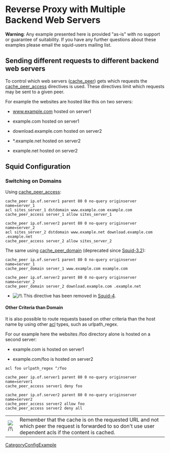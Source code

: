 # Reverse Proxy with Multiple Backend Web Servers

**Warning**: Any example presented here is provided "as-is" with no
support or guarantee of suitability. If you have any further questions
about these examples please email the squid-users mailing list.

## Sending different requests to different backend web servers

To control which web servers
([cache\_peer](http://www.squid-cache.org/Doc/config/cache_peer#)) gets
which requests the
[cache\_peer\_access](http://www.squid-cache.org/Doc/config/cache_peer_access#)
directives is used. These directives limit which requests may be sent to
a given peer.

For example the websites are hosted like this on two servers:

  - www.example.com hosted on server1

  - example.com hosted on server1

  - download.example.com hosted on server2

  - \*.example.net hosted on server2

  - example.net hosted on server2

## Squid Configuration

### Switching on Domains

Using
[cache\_peer\_access](http://www.squid-cache.org/Doc/config/cache_peer_access#):

    cache_peer ip.of.server1 parent 80 0 no-query originserver name=server_1
    acl sites_server_1 dstdomain www.example.com example.com
    cache_peer_access server_1 allow sites_server_1
    
    cache_peer ip.of.server2 parent 80 0 no-query originserver name=server_2
    acl sites_server_2 dstdomain www.example.net download.example.com .example.net
    cache_peer_access server_2 allow sites_server_2

The same using
[cache\_peer\_domain](http://www.squid-cache.org/Doc/config/cache_peer_domain#)
(deprecated since
[Squid-3.2](https://wiki.squid-cache.org/action/show/ConfigExamples/Reverse/MultipleWebservers/Squid-3.2#)):

    cache_peer ip.of.server1 parent 80 0 no-query originserver name=server_1
    cache_peer_domain server_1 www.example.com example.com
    
    cache_peer ip.of.server2 parent 80 0 no-query originserver name=server_2
    cache_peer_domain server_2 download.example.com .example.net

  - ![/\!\\](https://wiki.squid-cache.org/wiki/squidtheme/img/alert.png)
    This directive has been removed in
    [Squid-4](https://wiki.squid-cache.org/action/show/ConfigExamples/Reverse/MultipleWebservers/Squid-4#).

#### Other Criteria than Domain

It is also possible to route requests based on other criteria than the
host name by using other
[acl](http://www.squid-cache.org/Doc/config/acl#) types, such as
urlpath\_regex.

For our example here the websites /foo directory alone is hosted on a
second server:

  - example.com is hosted on server1

  - example.com/foo is hosted on server2

<!-- end list -->

    acl foo urlpath_regex ^/foo
    
    cache_peer ip.of.server1 parent 80 0 no-query originserver name=server1
    cache_peer_access server1 deny foo
    
    cache_peer ip.of.server2 parent 80 0 no-query originserver name=server2
    cache_peer_access server2 allow foo
    cache_peer_access server2 deny all

|                                                                      |                                                                                                                                                           |
| -------------------------------------------------------------------- | --------------------------------------------------------------------------------------------------------------------------------------------------------- |
| ![/\!\\](https://wiki.squid-cache.org/wiki/squidtheme/img/alert.png) | Remember that the cache is on the requested URL and not which peer the request is forwarded to so don't use user dependent acls if the content is cached. |

[CategoryConfigExample](https://wiki.squid-cache.org/action/show/ConfigExamples/Reverse/MultipleWebservers/CategoryConfigExample#)
